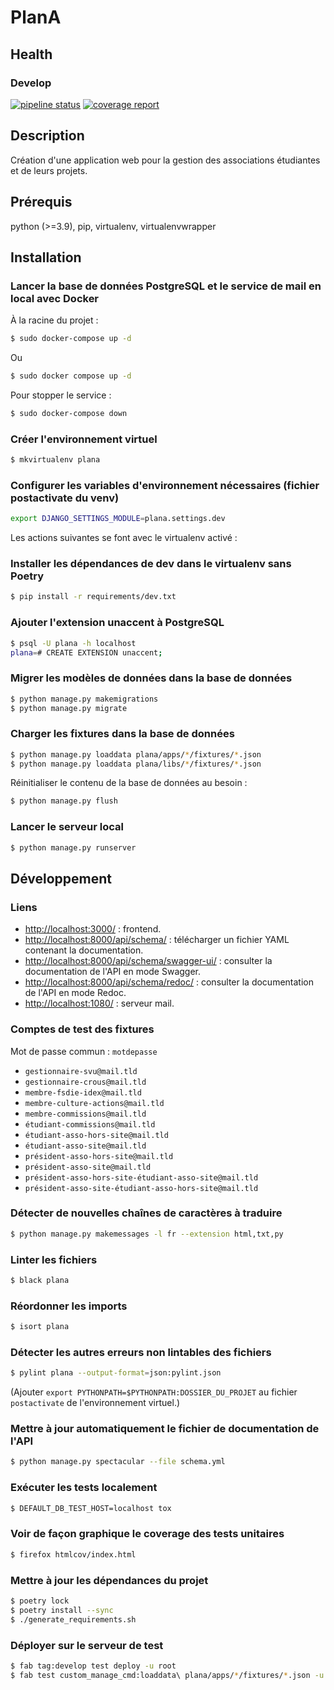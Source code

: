 # PlanA

## Health

### Develop

[![pipeline status](https://git.unistra.fr/di/plan_a/plana/badges/develop/pipeline.svg)](https://git.unistra.fr/di/plan_a/plana/-/commits/develop)
[![coverage report](https://git.unistra.fr/di/plan_a/plana/badges/develop/coverage.svg)](https://git.unistra.fr/di/plan_a/plana/-/commits/develop)

## Description

Création d'une application web pour la gestion des associations étudiantes et de leurs projets.

## Prérequis

python (>=3.9), pip, virtualenv, virtualenvwrapper

## Installation

### Lancer la base de données PostgreSQL et le service de mail en local avec Docker

À la racine du projet :

```sh
$ sudo docker-compose up -d
```

Ou
```sh
$ sudo docker compose up -d
```

Pour stopper le service :
```sh
$ sudo docker-compose down
```

### Créer l'environnement virtuel

```sh
$ mkvirtualenv plana
```

### Configurer les variables d'environnement nécessaires (fichier postactivate du venv)

```sh
export DJANGO_SETTINGS_MODULE=plana.settings.dev
```

Les actions suivantes se font avec le virtualenv activé :

### Installer les dépendances de dev dans le virtualenv sans Poetry

```sh
$ pip install -r requirements/dev.txt
```

### Ajouter l'extension unaccent à PostgreSQL

```sh
$ psql -U plana -h localhost
plana=# CREATE EXTENSION unaccent;
```

### Migrer les modèles de données dans la base de données

```sh
$ python manage.py makemigrations
$ python manage.py migrate
```

### Charger les fixtures dans la base de données

```sh
$ python manage.py loaddata plana/apps/*/fixtures/*.json
$ python manage.py loaddata plana/libs/*/fixtures/*.json
```

Réinitialiser le contenu de la base de données au besoin :

```sh
$ python manage.py flush
```

### Lancer le serveur local

```sh
$ python manage.py runserver
```

## Développement

### Liens

- [http://localhost:3000/](http://localhost:3000/) : frontend.
- [http://localhost:8000/api/schema/](http://localhost:8000/api/schema/) : télécharger un fichier YAML contenant la documentation.
- [http://localhost:8000/api/schema/swagger-ui/](http://localhost:8000/api/schema/swagger-ui/) : consulter la documentation de l'API en mode Swagger.
- [http://localhost:8000/api/schema/redoc/](http://localhost:8000/api/schema/redoc/) : consulter la documentation de l'API en mode Redoc.
- [http://localhost:1080/](http://localhost:1080/) : serveur mail.

### Comptes de test des fixtures

Mot de passe commun : `motdepasse`
- `gestionnaire-svu@mail.tld`
- `gestionnaire-crous@mail.tld`
- `membre-fsdie-idex@mail.tld`
- `membre-culture-actions@mail.tld`
- `membre-commissions@mail.tld`
- `étudiant-commissions@mail.tld`
- `étudiant-asso-hors-site@mail.tld`
- `étudiant-asso-site@mail.tld`
- `président-asso-hors-site@mail.tld`
- `président-asso-site@mail.tld`
- `président-asso-hors-site-étudiant-asso-site@mail.tld`
- `président-asso-site-étudiant-asso-hors-site@mail.tld`

### Détecter de nouvelles chaînes de caractères à traduire

```sh
$ python manage.py makemessages -l fr --extension html,txt,py

```

### Linter les fichiers

```sh
$ black plana
```

### Réordonner les imports

```sh
$ isort plana
```

### Détecter les autres erreurs non lintables des fichiers

```sh
$ pylint plana --output-format=json:pylint.json
```

(Ajouter `export PYTHONPATH=$PYTHONPATH:DOSSIER_DU_PROJET` au fichier `postactivate` de l'environnement virtuel.)

### Mettre à jour automatiquement le fichier de documentation de l'API

```sh
$ python manage.py spectacular --file schema.yml
```

### Exécuter les tests localement

```sh
$ DEFAULT_DB_TEST_HOST=localhost tox
```

### Voir de façon graphique le coverage des tests unitaires

```sh
$ firefox htmlcov/index.html
```

### Mettre à jour les dépendances du projet

```sh
$ poetry lock
$ poetry install --sync
$ ./generate_requirements.sh
```

### Déployer sur le serveur de test

```sh
$ fab tag:develop test deploy -u root
$ fab test custom_manage_cmd:loaddata\ plana/apps/*/fixtures/*.json -u root
```
